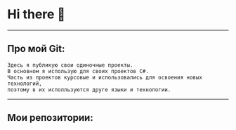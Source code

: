 # Hi there 👋
---
## Про мой Git:
    Здесь я публикую свои одиночные проекты. 
    В основном я использую для своих проектов C#.
    Часть из проектов курсовые и использовались для освоения новых технологий, 
    поэтому в их исполльзуются друге языки и технологии. 
---
## Мои репозитории:

<!--
**Miller1337/Miller1337** is a ✨ _special_ ✨ repository because its `README.md` (this file) appears on your GitHub profile.

Here are some ideas to get you started:

- 🔭 I’m currently working on ...
- 🌱 I’m currently learning ...
- 👯 I’m looking to collaborate on ...
- 🤔 I’m looking for help with ...
- 💬 Ask me about ...
- 📫 How to reach me: ...
- 😄 Pronouns: ...
- ⚡ Fun fact: ...
-->
